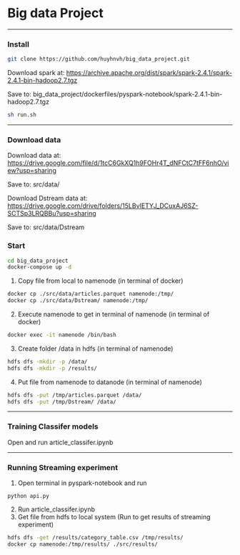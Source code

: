 # Big data Project 
---
### Install
``` bash 
git clone https://github.com/huyhnvh/big_data_project.git
```

Download spark at: https://archive.apache.org/dist/spark/spark-2.4.1/spark-2.4.1-bin-hadoop2.7.tgz 

Save to: big_data_project/dockerfiles/pyspark-notebook/spark-2.4.1-bin-hadoop2.7.tgz

```bash
sh run.sh
```

---
### Download data 
Download data at: https://drive.google.com/file/d/1tcC6GkXQ1h9FOHr4T_dNFCtC7tFF6nhO/view?usp=sharing

Save to: src/data/

Download Dstream data at: https://drive.google.com/drive/folders/15LBvIETYJ_DCuxAJ6SZ-SCTSp3LRQBBu?usp=sharing 

Save to: src/data/Dstream

### Start 
```bash
cd big_data_project
docker-compose up -d
```
1. Copy file from local to namenode (in terminal of docker)
```bash
docker cp ./src/data/articles.parquet namenode:/tmp/
docker cp ./src/data/Dstream/ namenode:/tmp/
```
2. Execute namenode to get in terminal of namenode (in terminal of docker)
```bash   
docker exec -it namenode /bin/bash
```
3. Create folder /data in hdfs (in terminal of namenode)
```bash   
hdfs dfs -mkdir -p /data/
hdfs dfs -mkdir -p /results/
```
4. Put file from namenode to datanode (in terminal of namenode)
```bash   
hdfs dfs -put /tmp/articles.parquet /data/
hdfs dfs -put /tmp/Dstream/ /data/
```
---
### Training Classifer models

Open and run article_classifer.ipynb

---
### Running Streaming experiment
1. Open terminal in pyspark-notebook and run
```code
python api.py
```
2. Run article_classifer.ipynb
3. Get file from hdfs to local system (Run to get results of streaming experiment)
```bash
hdfs dfs -get /results/category_table.csv /tmp/results/
docker cp namenode:/tmp/results/ ./src/results/
```